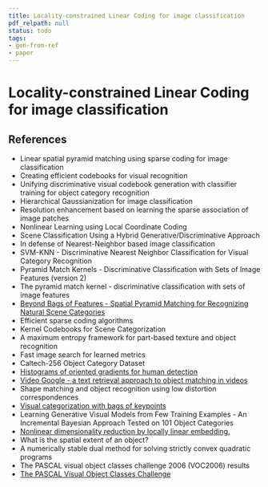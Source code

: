 ```yaml
---
title: Locality-constrained Linear Coding for image classification
pdf_relpath: null
status: todo
tags:
- gen-from-ref
- paper
---
```


# Locality-constrained Linear Coding for image classification

## References

- Linear spatial pyramid matching using sparse coding for image classification
- Creating efficient codebooks for visual recognition
- Unifying discriminative visual codebook generation with classifier training for object category recognition
- Hierarchical Gaussianization for image classification
- Resolution enhancement based on learning the sparse association of image patches
- Nonlinear Learning using Local Coordinate Coding
- Scene Classification Using a Hybrid Generative/Discriminative Approach
- In defense of Nearest-Neighbor based image classification
- SVM-KNN - Discriminative Nearest Neighbor Classification for Visual Category Recognition
- Pyramid Match Kernels - Discriminative Classification with Sets of Image Features (version 2)
- The pyramid match kernel - discriminative classification with sets of image features
- [Beyond Bags of Features - Spatial Pyramid Matching for Recognizing Natural Scene Categories](./beyond-bags-of-features-spatial-pyramid-matching-for-recognizing-natural-scene-categories.md)
- Efficient sparse coding algorithms
- Kernel Codebooks for Scene Categorization
- A maximum entropy framework for part-based texture and object recognition
- Fast image search for learned metrics
- Caltech-256 Object Category Dataset
- [Histograms of oriented gradients for human detection](./histograms-of-oriented-gradients-for-human-detection.md)
- [Video Google - a text retrieval approach to object matching in videos](./video-google-a-text-retrieval-approach-to-object-matching-in-videos.md)
- Shape matching and object recognition using low distortion correspondences
- [Visual categorization with bags of keypoints](./visual-categorization-with-bags-of-keypoints.md)
- Learning Generative Visual Models from Few Training Examples - An Incremental Bayesian Approach Tested on 101 Object Categories
- [Nonlinear dimensionality reduction by locally linear embedding.](./nonlinear-dimensionality-reduction-by-locally-linear-embedding.md)
- What is the spatial extent of an object?
- A numerically stable dual method for solving strictly convex quadratic programs
- The PASCAL visual object classes challenge 2006 (VOC2006) results
- [The PASCAL Visual Object Classes Challenge](./the-pascal-visual-object-classes-challenge.md)
